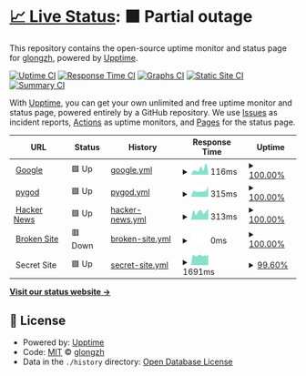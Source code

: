 # [📈 Live Status](https://glongzh.github.io/upptime): <!--live status--> **🟧 Partial outage**

This repository contains the open-source uptime monitor and status page for [glongzh](https://glongzh.github.io/upptime), powered by [Upptime](https://github.com/upptime/upptime).

[![Uptime CI](https://github.com/koj-co/upptime/workflows/Uptime%20CI/badge.svg)](https://github.com/koj-co/upptime/actions?query=workflow%3A%22Uptime+CI%22)
[![Response Time CI](https://github.com/koj-co/upptime/workflows/Response%20Time%20CI/badge.svg)](https://github.com/koj-co/upptime/actions?query=workflow%3A%22Response+Time+CI%22)
[![Graphs CI](https://github.com/koj-co/upptime/workflows/Graphs%20CI/badge.svg)](https://github.com/koj-co/upptime/actions?query=workflow%3A%22Graphs+CI%22)
[![Static Site CI](https://github.com/koj-co/upptime/workflows/Static%20Site%20CI/badge.svg)](https://github.com/koj-co/upptime/actions?query=workflow%3A%22Static+Site+CI%22)
[![Summary CI](https://github.com/koj-co/upptime/workflows/Summary%20CI/badge.svg)](https://github.com/koj-co/upptime/actions?query=workflow%3A%22Summary+CI%22)

With [Upptime](https://upptime.js.org), you can get your own unlimited and free uptime monitor and status page, powered entirely by a GitHub repository. We use [Issues](https://github.com/glongzh/upptime/issues) as incident reports, [Actions](https://github.com/glongzh/upptime/actions) as uptime monitors, and [Pages](https://glongzh.github.io/upptime) for the status page.

<!--start: status pages-->
<!-- This summary is generated by Upptime (https://github.com/upptime/upptime) -->
<!-- Do not edit this manually, your changes will be overwritten -->
<!-- prettier-ignore -->
| URL | Status | History | Response Time | Uptime |
| --- | ------ | ------- | ------------- | ------ |
| <img alt="" src="https://favicons.githubusercontent.com/www.google.com" height="13"> [Google](https://www.google.com) | 🟩 Up | [google.yml](https://github.com/glongzh/upptime/commits/HEAD/history/google.yml) | <details><summary><img alt="Response time graph" src="./graphs/google/response-time-week.png" height="20"> 116ms</summary><br><a href="https://glongzh.github.io/upptime/history/google"><img alt="Response time 97" src="https://img.shields.io/endpoint?url=https%3A%2F%2Fraw.githubusercontent.com%2Fglongzh%2Fupptime%2FHEAD%2Fapi%2Fgoogle%2Fresponse-time.json"></a><br><a href="https://glongzh.github.io/upptime/history/google"><img alt="24-hour response time 66" src="https://img.shields.io/endpoint?url=https%3A%2F%2Fraw.githubusercontent.com%2Fglongzh%2Fupptime%2FHEAD%2Fapi%2Fgoogle%2Fresponse-time-day.json"></a><br><a href="https://glongzh.github.io/upptime/history/google"><img alt="7-day response time 116" src="https://img.shields.io/endpoint?url=https%3A%2F%2Fraw.githubusercontent.com%2Fglongzh%2Fupptime%2FHEAD%2Fapi%2Fgoogle%2Fresponse-time-week.json"></a><br><a href="https://glongzh.github.io/upptime/history/google"><img alt="30-day response time 104" src="https://img.shields.io/endpoint?url=https%3A%2F%2Fraw.githubusercontent.com%2Fglongzh%2Fupptime%2FHEAD%2Fapi%2Fgoogle%2Fresponse-time-month.json"></a><br><a href="https://glongzh.github.io/upptime/history/google"><img alt="1-year response time 97" src="https://img.shields.io/endpoint?url=https%3A%2F%2Fraw.githubusercontent.com%2Fglongzh%2Fupptime%2FHEAD%2Fapi%2Fgoogle%2Fresponse-time-year.json"></a></details> | <details><summary><a href="https://glongzh.github.io/upptime/history/google">100.00%</a></summary><a href="https://glongzh.github.io/upptime/history/google"><img alt="All-time uptime 100.00%" src="https://img.shields.io/endpoint?url=https%3A%2F%2Fraw.githubusercontent.com%2Fglongzh%2Fupptime%2FHEAD%2Fapi%2Fgoogle%2Fuptime.json"></a><br><a href="https://glongzh.github.io/upptime/history/google"><img alt="24-hour uptime 100.00%" src="https://img.shields.io/endpoint?url=https%3A%2F%2Fraw.githubusercontent.com%2Fglongzh%2Fupptime%2FHEAD%2Fapi%2Fgoogle%2Fuptime-day.json"></a><br><a href="https://glongzh.github.io/upptime/history/google"><img alt="7-day uptime 100.00%" src="https://img.shields.io/endpoint?url=https%3A%2F%2Fraw.githubusercontent.com%2Fglongzh%2Fupptime%2FHEAD%2Fapi%2Fgoogle%2Fuptime-week.json"></a><br><a href="https://glongzh.github.io/upptime/history/google"><img alt="30-day uptime 100.00%" src="https://img.shields.io/endpoint?url=https%3A%2F%2Fraw.githubusercontent.com%2Fglongzh%2Fupptime%2FHEAD%2Fapi%2Fgoogle%2Fuptime-month.json"></a><br><a href="https://glongzh.github.io/upptime/history/google"><img alt="1-year uptime 100.00%" src="https://img.shields.io/endpoint?url=https%3A%2F%2Fraw.githubusercontent.com%2Fglongzh%2Fupptime%2FHEAD%2Fapi%2Fgoogle%2Fuptime-year.json"></a></details>
| <img alt="" src="https://favicons.githubusercontent.com/pygod.me" height="13"> [pygod](https://pygod.me) | 🟩 Up | [pygod.yml](https://github.com/glongzh/upptime/commits/HEAD/history/pygod.yml) | <details><summary><img alt="Response time graph" src="./graphs/pygod/response-time-week.png" height="20"> 315ms</summary><br><a href="https://glongzh.github.io/upptime/history/pygod"><img alt="Response time 419" src="https://img.shields.io/endpoint?url=https%3A%2F%2Fraw.githubusercontent.com%2Fglongzh%2Fupptime%2FHEAD%2Fapi%2Fpygod%2Fresponse-time.json"></a><br><a href="https://glongzh.github.io/upptime/history/pygod"><img alt="24-hour response time 536" src="https://img.shields.io/endpoint?url=https%3A%2F%2Fraw.githubusercontent.com%2Fglongzh%2Fupptime%2FHEAD%2Fapi%2Fpygod%2Fresponse-time-day.json"></a><br><a href="https://glongzh.github.io/upptime/history/pygod"><img alt="7-day response time 315" src="https://img.shields.io/endpoint?url=https%3A%2F%2Fraw.githubusercontent.com%2Fglongzh%2Fupptime%2FHEAD%2Fapi%2Fpygod%2Fresponse-time-week.json"></a><br><a href="https://glongzh.github.io/upptime/history/pygod"><img alt="30-day response time 363" src="https://img.shields.io/endpoint?url=https%3A%2F%2Fraw.githubusercontent.com%2Fglongzh%2Fupptime%2FHEAD%2Fapi%2Fpygod%2Fresponse-time-month.json"></a><br><a href="https://glongzh.github.io/upptime/history/pygod"><img alt="1-year response time 419" src="https://img.shields.io/endpoint?url=https%3A%2F%2Fraw.githubusercontent.com%2Fglongzh%2Fupptime%2FHEAD%2Fapi%2Fpygod%2Fresponse-time-year.json"></a></details> | <details><summary><a href="https://glongzh.github.io/upptime/history/pygod">100.00%</a></summary><a href="https://glongzh.github.io/upptime/history/pygod"><img alt="All-time uptime 100.00%" src="https://img.shields.io/endpoint?url=https%3A%2F%2Fraw.githubusercontent.com%2Fglongzh%2Fupptime%2FHEAD%2Fapi%2Fpygod%2Fuptime.json"></a><br><a href="https://glongzh.github.io/upptime/history/pygod"><img alt="24-hour uptime 100.00%" src="https://img.shields.io/endpoint?url=https%3A%2F%2Fraw.githubusercontent.com%2Fglongzh%2Fupptime%2FHEAD%2Fapi%2Fpygod%2Fuptime-day.json"></a><br><a href="https://glongzh.github.io/upptime/history/pygod"><img alt="7-day uptime 100.00%" src="https://img.shields.io/endpoint?url=https%3A%2F%2Fraw.githubusercontent.com%2Fglongzh%2Fupptime%2FHEAD%2Fapi%2Fpygod%2Fuptime-week.json"></a><br><a href="https://glongzh.github.io/upptime/history/pygod"><img alt="30-day uptime 100.00%" src="https://img.shields.io/endpoint?url=https%3A%2F%2Fraw.githubusercontent.com%2Fglongzh%2Fupptime%2FHEAD%2Fapi%2Fpygod%2Fuptime-month.json"></a><br><a href="https://glongzh.github.io/upptime/history/pygod"><img alt="1-year uptime 100.00%" src="https://img.shields.io/endpoint?url=https%3A%2F%2Fraw.githubusercontent.com%2Fglongzh%2Fupptime%2FHEAD%2Fapi%2Fpygod%2Fuptime-year.json"></a></details>
| <img alt="" src="https://favicons.githubusercontent.com/news.ycombinator.com" height="13"> [Hacker News](https://news.ycombinator.com) | 🟩 Up | [hacker-news.yml](https://github.com/glongzh/upptime/commits/HEAD/history/hacker-news.yml) | <details><summary><img alt="Response time graph" src="./graphs/hacker-news/response-time-week.png" height="20"> 313ms</summary><br><a href="https://glongzh.github.io/upptime/history/hacker-news"><img alt="Response time 345" src="https://img.shields.io/endpoint?url=https%3A%2F%2Fraw.githubusercontent.com%2Fglongzh%2Fupptime%2FHEAD%2Fapi%2Fhacker-news%2Fresponse-time.json"></a><br><a href="https://glongzh.github.io/upptime/history/hacker-news"><img alt="24-hour response time 415" src="https://img.shields.io/endpoint?url=https%3A%2F%2Fraw.githubusercontent.com%2Fglongzh%2Fupptime%2FHEAD%2Fapi%2Fhacker-news%2Fresponse-time-day.json"></a><br><a href="https://glongzh.github.io/upptime/history/hacker-news"><img alt="7-day response time 313" src="https://img.shields.io/endpoint?url=https%3A%2F%2Fraw.githubusercontent.com%2Fglongzh%2Fupptime%2FHEAD%2Fapi%2Fhacker-news%2Fresponse-time-week.json"></a><br><a href="https://glongzh.github.io/upptime/history/hacker-news"><img alt="30-day response time 323" src="https://img.shields.io/endpoint?url=https%3A%2F%2Fraw.githubusercontent.com%2Fglongzh%2Fupptime%2FHEAD%2Fapi%2Fhacker-news%2Fresponse-time-month.json"></a><br><a href="https://glongzh.github.io/upptime/history/hacker-news"><img alt="1-year response time 345" src="https://img.shields.io/endpoint?url=https%3A%2F%2Fraw.githubusercontent.com%2Fglongzh%2Fupptime%2FHEAD%2Fapi%2Fhacker-news%2Fresponse-time-year.json"></a></details> | <details><summary><a href="https://glongzh.github.io/upptime/history/hacker-news">100.00%</a></summary><a href="https://glongzh.github.io/upptime/history/hacker-news"><img alt="All-time uptime 99.96%" src="https://img.shields.io/endpoint?url=https%3A%2F%2Fraw.githubusercontent.com%2Fglongzh%2Fupptime%2FHEAD%2Fapi%2Fhacker-news%2Fuptime.json"></a><br><a href="https://glongzh.github.io/upptime/history/hacker-news"><img alt="24-hour uptime 100.00%" src="https://img.shields.io/endpoint?url=https%3A%2F%2Fraw.githubusercontent.com%2Fglongzh%2Fupptime%2FHEAD%2Fapi%2Fhacker-news%2Fuptime-day.json"></a><br><a href="https://glongzh.github.io/upptime/history/hacker-news"><img alt="7-day uptime 100.00%" src="https://img.shields.io/endpoint?url=https%3A%2F%2Fraw.githubusercontent.com%2Fglongzh%2Fupptime%2FHEAD%2Fapi%2Fhacker-news%2Fuptime-week.json"></a><br><a href="https://glongzh.github.io/upptime/history/hacker-news"><img alt="30-day uptime 100.00%" src="https://img.shields.io/endpoint?url=https%3A%2F%2Fraw.githubusercontent.com%2Fglongzh%2Fupptime%2FHEAD%2Fapi%2Fhacker-news%2Fuptime-month.json"></a><br><a href="https://glongzh.github.io/upptime/history/hacker-news"><img alt="1-year uptime 99.96%" src="https://img.shields.io/endpoint?url=https%3A%2F%2Fraw.githubusercontent.com%2Fglongzh%2Fupptime%2FHEAD%2Fapi%2Fhacker-news%2Fuptime-year.json"></a></details>
| <img alt="" src="https://favicons.githubusercontent.com/thissitedoesnotexist.com" height="13"> [Broken Site](https://thissitedoesnotexist.com) | 🟥 Down | [broken-site.yml](https://github.com/glongzh/upptime/commits/HEAD/history/broken-site.yml) | <details><summary><img alt="Response time graph" src="./graphs/broken-site/response-time-week.png" height="20"> 0ms</summary><br><a href="https://glongzh.github.io/upptime/history/broken-site"><img alt="Response time 0" src="https://img.shields.io/endpoint?url=https%3A%2F%2Fraw.githubusercontent.com%2Fglongzh%2Fupptime%2FHEAD%2Fapi%2Fbroken-site%2Fresponse-time.json"></a><br><a href="https://glongzh.github.io/upptime/history/broken-site"><img alt="24-hour response time 0" src="https://img.shields.io/endpoint?url=https%3A%2F%2Fraw.githubusercontent.com%2Fglongzh%2Fupptime%2FHEAD%2Fapi%2Fbroken-site%2Fresponse-time-day.json"></a><br><a href="https://glongzh.github.io/upptime/history/broken-site"><img alt="7-day response time 0" src="https://img.shields.io/endpoint?url=https%3A%2F%2Fraw.githubusercontent.com%2Fglongzh%2Fupptime%2FHEAD%2Fapi%2Fbroken-site%2Fresponse-time-week.json"></a><br><a href="https://glongzh.github.io/upptime/history/broken-site"><img alt="30-day response time 0" src="https://img.shields.io/endpoint?url=https%3A%2F%2Fraw.githubusercontent.com%2Fglongzh%2Fupptime%2FHEAD%2Fapi%2Fbroken-site%2Fresponse-time-month.json"></a><br><a href="https://glongzh.github.io/upptime/history/broken-site"><img alt="1-year response time 0" src="https://img.shields.io/endpoint?url=https%3A%2F%2Fraw.githubusercontent.com%2Fglongzh%2Fupptime%2FHEAD%2Fapi%2Fbroken-site%2Fresponse-time-year.json"></a></details> | <details><summary><a href="https://glongzh.github.io/upptime/history/broken-site">100.00%</a></summary><a href="https://glongzh.github.io/upptime/history/broken-site"><img alt="All-time uptime 100.00%" src="https://img.shields.io/endpoint?url=https%3A%2F%2Fraw.githubusercontent.com%2Fglongzh%2Fupptime%2FHEAD%2Fapi%2Fbroken-site%2Fuptime.json"></a><br><a href="https://glongzh.github.io/upptime/history/broken-site"><img alt="24-hour uptime 100.00%" src="https://img.shields.io/endpoint?url=https%3A%2F%2Fraw.githubusercontent.com%2Fglongzh%2Fupptime%2FHEAD%2Fapi%2Fbroken-site%2Fuptime-day.json"></a><br><a href="https://glongzh.github.io/upptime/history/broken-site"><img alt="7-day uptime 100.00%" src="https://img.shields.io/endpoint?url=https%3A%2F%2Fraw.githubusercontent.com%2Fglongzh%2Fupptime%2FHEAD%2Fapi%2Fbroken-site%2Fuptime-week.json"></a><br><a href="https://glongzh.github.io/upptime/history/broken-site"><img alt="30-day uptime 100.00%" src="https://img.shields.io/endpoint?url=https%3A%2F%2Fraw.githubusercontent.com%2Fglongzh%2Fupptime%2FHEAD%2Fapi%2Fbroken-site%2Fuptime-month.json"></a><br><a href="https://glongzh.github.io/upptime/history/broken-site"><img alt="1-year uptime 100.00%" src="https://img.shields.io/endpoint?url=https%3A%2F%2Fraw.githubusercontent.com%2Fglongzh%2Fupptime%2FHEAD%2Fapi%2Fbroken-site%2Fuptime-year.json"></a></details>
| <img alt="" src="https://favicons.githubusercontent.com/null" height="13"> Secret Site | 🟩 Up | [secret-site.yml](https://github.com/glongzh/upptime/commits/HEAD/history/secret-site.yml) | <details><summary><img alt="Response time graph" src="./graphs/secret-site/response-time-week.png" height="20"> 1691ms</summary><br><a href="https://glongzh.github.io/upptime/history/secret-site"><img alt="Response time 1269" src="https://img.shields.io/endpoint?url=https%3A%2F%2Fraw.githubusercontent.com%2Fglongzh%2Fupptime%2FHEAD%2Fapi%2Fsecret-site%2Fresponse-time.json"></a><br><a href="https://glongzh.github.io/upptime/history/secret-site"><img alt="24-hour response time 1796" src="https://img.shields.io/endpoint?url=https%3A%2F%2Fraw.githubusercontent.com%2Fglongzh%2Fupptime%2FHEAD%2Fapi%2Fsecret-site%2Fresponse-time-day.json"></a><br><a href="https://glongzh.github.io/upptime/history/secret-site"><img alt="7-day response time 1691" src="https://img.shields.io/endpoint?url=https%3A%2F%2Fraw.githubusercontent.com%2Fglongzh%2Fupptime%2FHEAD%2Fapi%2Fsecret-site%2Fresponse-time-week.json"></a><br><a href="https://glongzh.github.io/upptime/history/secret-site"><img alt="30-day response time 1769" src="https://img.shields.io/endpoint?url=https%3A%2F%2Fraw.githubusercontent.com%2Fglongzh%2Fupptime%2FHEAD%2Fapi%2Fsecret-site%2Fresponse-time-month.json"></a><br><a href="https://glongzh.github.io/upptime/history/secret-site"><img alt="1-year response time 1269" src="https://img.shields.io/endpoint?url=https%3A%2F%2Fraw.githubusercontent.com%2Fglongzh%2Fupptime%2FHEAD%2Fapi%2Fsecret-site%2Fresponse-time-year.json"></a></details> | <details><summary><a href="https://glongzh.github.io/upptime/history/secret-site">99.60%</a></summary><a href="https://glongzh.github.io/upptime/history/secret-site"><img alt="All-time uptime 99.98%" src="https://img.shields.io/endpoint?url=https%3A%2F%2Fraw.githubusercontent.com%2Fglongzh%2Fupptime%2FHEAD%2Fapi%2Fsecret-site%2Fuptime.json"></a><br><a href="https://glongzh.github.io/upptime/history/secret-site"><img alt="24-hour uptime 99.67%" src="https://img.shields.io/endpoint?url=https%3A%2F%2Fraw.githubusercontent.com%2Fglongzh%2Fupptime%2FHEAD%2Fapi%2Fsecret-site%2Fuptime-day.json"></a><br><a href="https://glongzh.github.io/upptime/history/secret-site"><img alt="7-day uptime 99.60%" src="https://img.shields.io/endpoint?url=https%3A%2F%2Fraw.githubusercontent.com%2Fglongzh%2Fupptime%2FHEAD%2Fapi%2Fsecret-site%2Fuptime-week.json"></a><br><a href="https://glongzh.github.io/upptime/history/secret-site"><img alt="30-day uptime 99.91%" src="https://img.shields.io/endpoint?url=https%3A%2F%2Fraw.githubusercontent.com%2Fglongzh%2Fupptime%2FHEAD%2Fapi%2Fsecret-site%2Fuptime-month.json"></a><br><a href="https://glongzh.github.io/upptime/history/secret-site"><img alt="1-year uptime 99.97%" src="https://img.shields.io/endpoint?url=https%3A%2F%2Fraw.githubusercontent.com%2Fglongzh%2Fupptime%2FHEAD%2Fapi%2Fsecret-site%2Fuptime-year.json"></a></details>

<!--end: status pages-->

[**Visit our status website →**](https://glongzh.github.io/upptime)

## 📄 License

- Powered by: [Upptime](https://github.com/upptime/upptime)
- Code: [MIT](./LICENSE) © [glongzh](https://glongzh.github.io/upptime)
- Data in the `./history` directory: [Open Database License](https://opendatacommons.org/licenses/odbl/1-0/)

